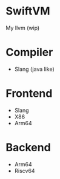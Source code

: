 # SwiftVM
My llvm (wip)
# Compiler
- Slang (java like)
# Frontend
- Slang
- X86
- Arm64
# Backend
- Arm64
- Riscv64
